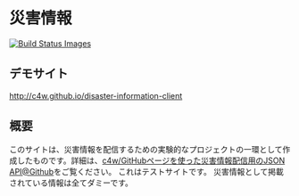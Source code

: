 # 災害情報

[![Build Status Images](https://travis-ci.org/c4w/disaster-information-client.svg)](https://travis-ci.org/c4w/disaster-information-client)

## デモサイト
http://c4w.github.io/disaster-information-client

## 概要

このサイトは、災害情報を配信するための実験的なプロジェクトの一環として作成したものです。詳細は、[c4w/GitHubページを使った災害情報配信用のJSON API@Github]("https://github.com/c4w/disaster-information")をご覧ください。
これはテストサイトです。
災害情報として掲載されている情報は全てダミーです。
